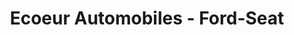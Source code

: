 ---
title: "Ecoeur Automobiles - Ford-Seat"
url: /collombey/ecoeur-automobiles-ford-seat/
shop: Autohaus
---